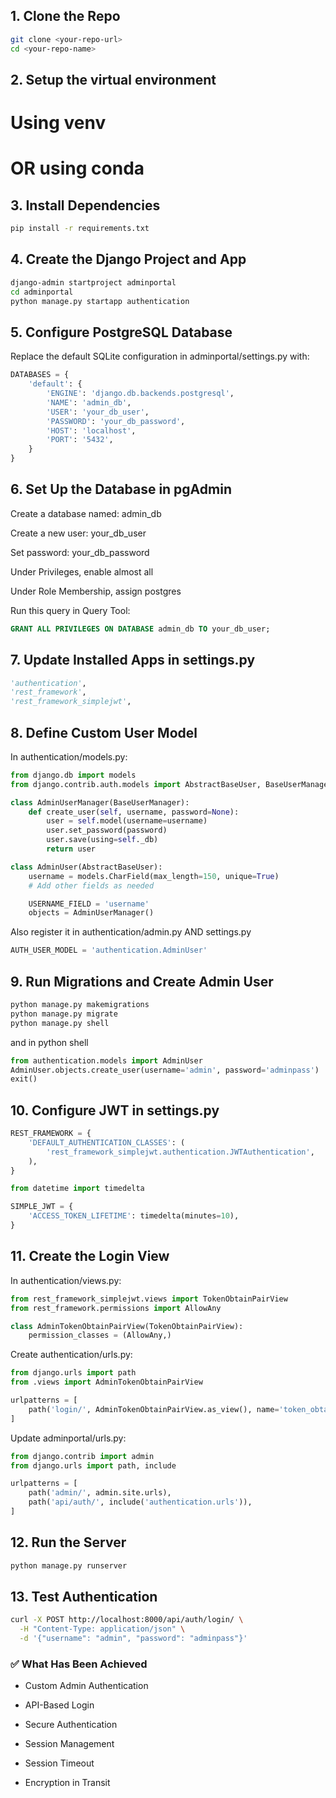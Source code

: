 ## 1. Clone the Repo

```bash
git clone <your-repo-url>
cd <your-repo-name>
```

## 2. Setup the virtual environment

# Using venv

# OR using conda

## 3. Install Dependencies

```bash
pip install -r requirements.txt
```

## 4. Create the Django Project and App

```bash
django-admin startproject adminportal
cd adminportal
python manage.py startapp authentication
```

## 5. Configure PostgreSQL Database

Replace the default SQLite configuration in adminportal/settings.py with:

```python
DATABASES = {
    'default': {
        'ENGINE': 'django.db.backends.postgresql',
        'NAME': 'admin_db',
        'USER': 'your_db_user',
        'PASSWORD': 'your_db_password',
        'HOST': 'localhost',
        'PORT': '5432',
    }
}
```

## 6. Set Up the Database in pgAdmin

Create a database named: admin_db

Create a new user: your_db_user

Set password: your_db_password

Under Privileges, enable almost all

Under Role Membership, assign postgres

Run this query in Query Tool:

```sql
GRANT ALL PRIVILEGES ON DATABASE admin_db TO your_db_user;
```

## 7. Update Installed Apps in settings.py

```python
'authentication',
'rest_framework',
'rest_framework_simplejwt',
```

## 8. Define Custom User Model

In authentication/models.py:

```python
from django.db import models
from django.contrib.auth.models import AbstractBaseUser, BaseUserManager

class AdminUserManager(BaseUserManager):
    def create_user(self, username, password=None):
        user = self.model(username=username)
        user.set_password(password)
        user.save(using=self._db)
        return user

class AdminUser(AbstractBaseUser):
    username = models.CharField(max_length=150, unique=True)
    # Add other fields as needed

    USERNAME_FIELD = 'username'
    objects = AdminUserManager()
```

Also register it in authentication/admin.py AND settings.py

```python
AUTH_USER_MODEL = 'authentication.AdminUser'
```

## 9. Run Migrations and Create Admin User

```bash
python manage.py makemigrations
python manage.py migrate
python manage.py shell
```

and in python shell

```python
from authentication.models import AdminUser
AdminUser.objects.create_user(username='admin', password='adminpass')
exit()
```

## 10. Configure JWT in settings.py

```python
REST_FRAMEWORK = {
    'DEFAULT_AUTHENTICATION_CLASSES': (
        'rest_framework_simplejwt.authentication.JWTAuthentication',
    ),
}

from datetime import timedelta

SIMPLE_JWT = {
    'ACCESS_TOKEN_LIFETIME': timedelta(minutes=10),
}
```

## 11. Create the Login View

In authentication/views.py:

```python
from rest_framework_simplejwt.views import TokenObtainPairView
from rest_framework.permissions import AllowAny

class AdminTokenObtainPairView(TokenObtainPairView):
    permission_classes = (AllowAny,)
```

Create authentication/urls.py:

```python
from django.urls import path
from .views import AdminTokenObtainPairView

urlpatterns = [
    path('login/', AdminTokenObtainPairView.as_view(), name='token_obtain_pair'),
]
```

Update adminportal/urls.py:

```python
from django.contrib import admin
from django.urls import path, include

urlpatterns = [
    path('admin/', admin.site.urls),
    path('api/auth/', include('authentication.urls')),
]
```

## 12. Run the Server

```bash
python manage.py runserver
```

## 13. Test Authentication

```bash
curl -X POST http://localhost:8000/api/auth/login/ \
  -H "Content-Type: application/json" \
  -d '{"username": "admin", "password": "adminpass"}'
```

### ✅ What Has Been Achieved

- Custom Admin Authentication

- API-Based Login

- Secure Authentication

- Session Management

- Session Timeout

- Encryption in Transit
